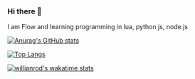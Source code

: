 ### Hi there 👋

I am Flow and learning programming in lua, python js, node.js 

[![Anurag's GitHub stats](https://github-readme-stats.vercel.app/api?username=flowdevlol)](https://github.com/anuraghazra/github-readme-stats)

[![Top Langs](https://github-readme-stats.vercel.app/api/top-langs/?username=flowdevlol&langs_count=8)](https://github.com/anuraghazra/github-readme-stats)

[![willianrod's wakatime stats](https://github-readme-stats.vercel.app/api/wakatime?flowdevlol=willianrod)](https://github.com/anuraghazra/github-readme-stats)
